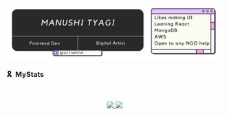 <img src = "https://github.com/manushiez/manushiez/blob/main/MANUSHI%20tyagi%20(3).png" align="center">



### 🎗 &nbsp;MyStats

<br/>
<p align="center">
  <a href="https://lia0wang.dev/">
  <img width="49.5%" src="https://github-readme-stats.vercel.app/api?username=manushiez&show_icons=true&theme=blueberry&hide_border=true" />
    <img width="49.5%" src="https://github-readme-streak-stats.herokuapp.com/?user=manushiez&theme=blueberry&hide_border=true" />
  </a>
</p>
<br>







